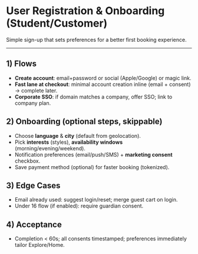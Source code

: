 # User Registration & Onboarding (Student/Customer)

Simple sign-up that sets preferences for a better first booking experience.

---

## 1) Flows
- **Create account**: email+password or social (Apple/Google) or magic link.
- **Fast lane at checkout**: minimal account creation inline (email + consent) → complete later.
- **Corporate SSO**: if domain matches a company, offer SSO; link to company plan.

## 2) Onboarding (optional steps, skippable)
- Choose **language** & **city** (default from geolocation).
- Pick **interests** (styles), **availability windows** (morning/evening/weekend).
- Notification preferences (email/push/SMS) + **marketing consent** checkbox.
- Save payment method (optional) for faster booking (tokenized).

## 3) Edge Cases
- Email already used: suggest login/reset; merge guest cart on login.
- Under 16 flow (if enabled): require guardian consent.

## 4) Acceptance
- Completion < 60s; all consents timestamped; preferences immediately tailor Explore/Home.
